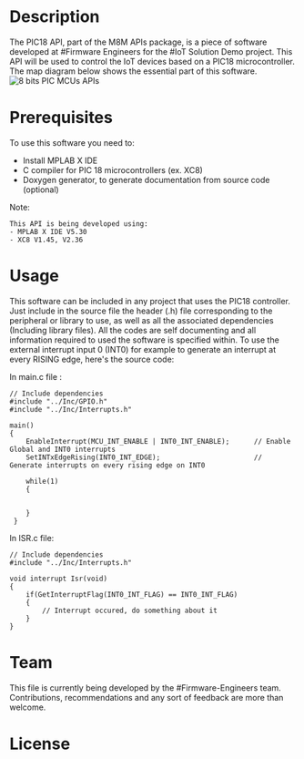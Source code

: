 # Description
The PIC18 API, part of the M8M APIs package, is a piece of software developed at #Firmware Engineers for the #IoT Solution Demo project.
This API will be used to control the IoT devices based on a PIC18 microcontroller. The map diagram below shows the essential part of this software.
![8 bits PIC MCUs APIs](https://user-images.githubusercontent.com/56833496/216124836-c35804fc-3d32-4546-a4b1-8ea82ccd52b8.png)
# Prerequisites
To use this software you need to:
- Install MPLAB X IDE
- C compiler for PIC 18 microcontrollers (ex. XC8)
- Doxygen generator, to generate documentation from source code (optional)

Note: 
```
This API is being developed using:
- MPLAB X IDE V5.30
- XC8 V1.45, V2.36
```

# Usage
This software can be included in any project that uses the PIC18 controller. 
Just include in the source file the header (.h) file corresponding to the peripheral or library to use, as well
as all the associated dependencies (Including library files). 
All the codes are self documenting and all information required to used the software is specified within.
To use the external interrupt input 0 (INT0) for example to generate an interrupt at every RISING edge, here's the source code:

In main.c file :
```
// Include dependencies
#include "../Inc/GPIO.h"
#include "../Inc/Interrupts.h"

main()
{
    EnableInterrupt(MCU_INT_ENABLE | INT0_INT_ENABLE);      // Enable Global and INT0 interrupts
    SetINTxEdgeRising(INT0_INT_EDGE);                       // Generate interrupts on every rising edge on INT0 
    
    while(1)
    {
        
        
    }
 }
```

In ISR.c file:
```
// Include dependencies
#include "../Inc/Interrupts.h"

void interrupt Isr(void)
{
    if(GetInterruptFlag(INT0_INT_FLAG) == INT0_INT_FLAG)
    {
        // Interrupt occured, do something about it
    }
}
```

# Team

This file is currently being developed by the #Firmware-Engineers team. Contributions,
recommendations and any sort of feedback are more than welcome.

# License